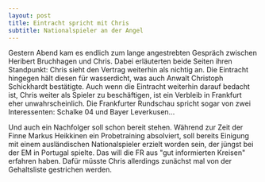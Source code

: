 ```yaml
---
layout: post
title: Eintracht spricht mit Chris
subtitle: Nationalspieler an der Angel
---
```


Gestern Abend kam es endlich zum lange angestrebten Gespräch zwischen Heribert Bruchhagen und Chris. Dabei erläuterten beide Seiten ihren Standpunkt: Chris sieht den Vertrag weiterhin als nichtig an. Die Eintracht hingegen hält diesen für wasserdicht, was auch Anwalt Christoph Schickhardt bestätigte. Auch wenn die Eintracht weiterhin darauf bedacht ist, Chris weiter als Spieler zu beschäftigen, ist ein Verbleib in Frankfurt eher unwahrscheinlich. Die Frankfurter Rundschau spricht sogar von zwei Interessenten: Schalke 04 und Bayer Leverkusen...

Und auch ein Nachfolger soll schon bereit stehen. Während zur Zeit der Finne Markus Heikkinen ein Probetraining absolviert, soll bereits Einigung mit einem ausländischen Nationalspieler erzielt worden sein, der jüngst bei der EM in Portugal spielte. Das will die FR aus "gut informierten Kreisen" erfahren haben. Dafür müsste Chris allerdings zunächst mal von der Gehaltsliste gestrichen werden.
